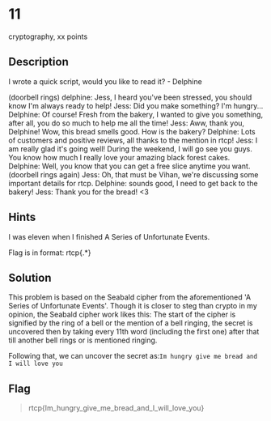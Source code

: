 # 11
 cryptography, xx points

## Description
 I wrote a quick script, would you like to read it? - Delphine

(doorbell rings)
delphine: Jess, I heard you've been stressed, you should know I'm always ready to help!
Jess: Did you make something? I'm hungry...
Delphine: Of course! Fresh from the bakery, I wanted to give you something, after all, you do so much to help me all the time!
Jess: Aww, thank you, Delphine! Wow, this bread smells good. How is the bakery?
Delphine: Lots of customers and positive reviews, all thanks to the mention in rtcp!
Jess: I am really glad it's going well! During the weekend, I will go see you guys. You know how much I really love your amazing black forest cakes.
Delphine: Well, you know that you can get a free slice anytime you want.
(doorbell rings again)
Jess: Oh, that must be Vihan, we're discussing some important details for rtcp.
Delphine: sounds good, I need to get back to the bakery!
Jess: Thank you for the bread! <3

## Hints
 I was eleven when I finished A Series of Unfortunate Events.

 Flag is in format: rtcp{.*}

## Solution
 This problem is based on the Seabald cipher from the aforementioned 'A Series of Unfortunate Events'. Though it is closer to steg than crypto in my opinion, the Seabald cipher work likes this: The start of the cipher is signified by the ring of a bell or the mention of a bell ringing, the secret is uncovered then by taking every 11th word (including the first one) after that till another bell rings or is mentioned ringing.

 Following that, we can uncover the secret as:`Im hungry give me bread and I will love you`

## Flag
>rtcp{Im_hungry_give_me_bread_and_I_will_love_you}
